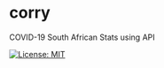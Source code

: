 # corry
COVID-19 South African Stats using API

[![License: MIT](https://img.shields.io/badge/License-MIT-yellow.svg)](https://opensource.org/licenses/MIT)
